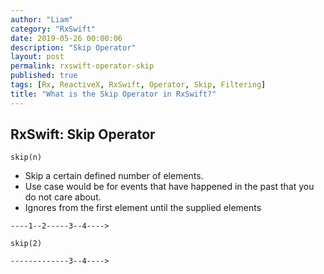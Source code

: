 ```yaml
---
author: "Liam"
category: "RxSwift"
date: 2019-05-26 00:00:06
description: "Skip Operator"
layout: post
permalink: rxswift-operator-skip
published: true
tags: [Rx, ReactiveX, RxSwift, Operator, Skip, Filtering]
title: "What is the Skip Operator in RxSwift?"
---
```


## RxSwift: Skip Operator

`skip(n)`

- Skip a certain defined number of elements.
- Use case would be for events that have happened in the past that you do not care about.
- Ignores from the first element until the supplied elements

```
----1--2-----3--4---->

skip(2)

-------------3--4---->
```
